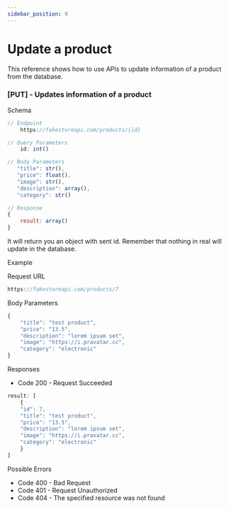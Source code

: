 ```yaml
--- 
sidebar_position: 9 
---
```


# Update a product

This reference shows how to use APIs to update information of a product from the database.

### [PUT] - Updates information of a product

Schema

```js
// Endpoint
    https://fakestoreapi.com/products/{id}  

// Query Parameters
    id: int()

// Body Parameters
   "title": str(), 
   "price": float(),
   "image": str(),
   "description": array(),
   "category": str()

// Response
{
    result: array()
}
```

It will return you an object with sent id. Remember that nothing in real will update in the database.

<p class = "p_example">Example</p>


Request URL

```js
https://fakestoreapi.com/products/7
```

Body Parameters
```js
{
    "title": "test product",
    "price": "13.5",
    "description": "lorem ipsum set",
    "image": "https://i.pravatar.cc",
    "category": "electronic"
}
```

Responses

- Code 200 - Request Succeeded 

```js
result: [
    {
    "id": 7,
    "title": "test product",
    "price": "13.5",
    "description": "lorem ipsum set",
    "image": "https://i.pravatar.cc",
    "category": "electronic"
    }
]
```

Possible Errors


- Code 400 - Bad Request
- Code 401 - Request Unauthorized
- Code 404 - The specified resource was not found